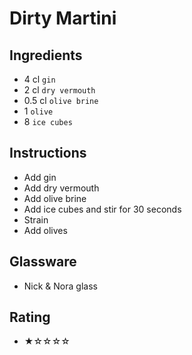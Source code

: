 # Dirty Martini

## Ingredients
- 4 cl `gin`
- 2 cl `dry vermouth`
- 0.5 cl `olive brine`
- 1 `olive`
- 8 `ice cubes`

## Instructions
- Add gin
- Add dry vermouth
- Add olive brine
- Add ice cubes and stir for 30 seconds
- Strain
- Add olives

## Glassware
- Nick & Nora glass

## Rating
- ★☆☆☆☆